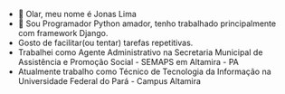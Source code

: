 - 👋 Olar, meu nome é Jonas Lima
- 🌱 Sou Programador Python amador, tenho trabalhado principalmente com framework Django.
- Gosto de facilitar(ou tentar) tarefas repetitivas.
- Trabalhei como Agente Administrativo na Secretaria Municipal de Assistência e Promoção Social - SEMAPS em Altamira - PA
- Atualmente trabalho como Técnico de Tecnologia da Informação na Universidade Federal do Pará - Campus Altamira
<!---
   [![Visits](https://badges.pufler.dev/visits/JonasLimaDev/JonasLimaDev)](https://badges.pufler.dev)

JonasLimaDev/JonasLimaDev is a ✨ special ✨ repository because its `README.md` (this file) appears on your GitHub profile.
You can click the Preview link to take a look at your changes.
--->
